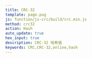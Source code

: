 ```yaml
---
title: CRC-32
template: page.pug
js: function/js-crc/build/crc.min.js
method: crc32
action: Hash
auto_update: true
hex_input: true
description: CRC-32 哈希值
keywords: CRC,CRC-32,online,hash
---
```

